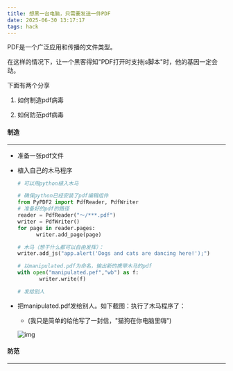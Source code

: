 ```yaml
---
title: 想黑一台电脑，只需要发送一件PDF
date: 2025-06-30 13:17:17
tags: hack
---
```


PDF是一个广泛应用和传播的文件类型。

在这样的情况下，让一个黑客得知"PDF打开时支持js脚本"时，他的基因一定会动。



下面有两个分享

1. 如何制造pdf病毒

2. 如何防范pdf病毒



#### 制造

---

+ 准备一张pdf文件

+ 植入自己的木马程序

  ```python
  # 可以用python植入木马
  
  # 确保python已经安装了pdf编辑组件
  from PyPDF2 import PdfReader, PdfWriter
  # 准备好的pdf的路径
  reader = PdfReader("～/***.pdf")
  writer = PdfWriter()
  for page in reader.pages:
  		writer.add_page(page)
  
  # 木马（想干什么都可以自由发挥）：
  writer.add_js("app.alert('Dogs and cats are dancing here!');")
  
  # 以manipulated.pdf为命名，输出新的携带木马的pdf
  with open("manipulated.pef","wb") as f:
    	 writer.write(f)
  
  # 发给别人
  ```

+ 把manipulated.pdf发给别人。如下截图：执行了木马程序了：

  + (我只是简单的给他写了一封信，"猫狗在你电脑里嗨")

  ![img](https://picx.zhimg.com/80/v2-7d746eef171680d4a9831682dc741285_1440w.png)



#### 防范

---

